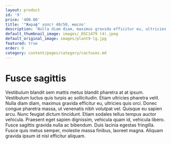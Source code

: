 ```yaml
---
layout: product
id: '9'
price: '400.00'
title: '"Жираф" холст 40/50, масло'
description: 'Nulla diam diam, maximus gravida efficitur eu, ultricies quis orci.'
default_thumbnail_image: images/_DSC1479 (4).jpeg
default_original_image: images/plant9-lg.jpg
featured: true
order: 9
category: content/pages/category/cactuses.md
---
```


# Fusce sagittis

Vestibulum blandit sem mattis metus blandit pharetra at at ipsum. Vestibulum luctus quis turpis ac sollicitudin. Etiam ultricies pharetra velit. Nulla diam diam, maximus gravida efficitur eu, ultricies quis orci. Donec congue pharetra massa, ut venenatis nibh volutpat vel. Quisque eu sapien arcu. Nunc feugiat dictum tincidunt. Etiam sodales tellus tempus auctor vehicula. Praesent eget sapien dignissim, vehicula quam id, vehicula libero. Fusce sagittis gravida nulla ac bibendum. Duis lacinia egestas fringilla. Fusce quis metus semper, molestie massa finibus, laoreet magna. Aliquam gravida ipsum id nisl efficitur aliquam.